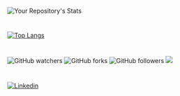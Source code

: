 ![Your Repository's Stats](https://github-readme-stats.vercel.app/api?username=christophe-freijanes&show_icons=true&theme=dark)
#
[![Top Langs](https://github-readme-stats.vercel.app/api/top-langs/?username=christophe-freijanes&layout=compact&theme=dark)](https://github.com/christophe-freijanes/christophe-freijanes)
#
![GitHub watchers](https://img.shields.io/github/watchers/christophe-freijanes/christophe-freijanes?color=brightgreen&style=flat-square) 
![GitHub forks](https://img.shields.io/github/forks/christophe-freijanes/christophe-freijanes?color=blue&style=flat-square) 
![GitHub followers](https://img.shields.io/github/followers/christophe-freijanes?color=red&style=flat-square)
![](https://komarev.com/ghpvc/?username=christophe-freijanes&color=blueviolet&style=flat-square)
#
[![Linkedin](https://img.shields.io/badge/linkedin-%230077B5.svg?&style=for-the-badge&logo=linkedin&logoColor=white)](https://www.linkedin.com/in/christophe-freijanes/)
